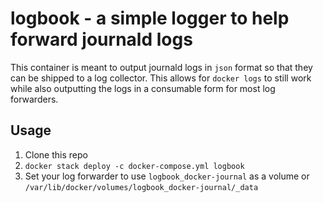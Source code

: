 # logbook - a simple logger to help forward journald logs

This container is meant to output journald logs in `json` format so that they can be shipped to a log collector. This allows for `docker logs` to still work while also outputting the logs in a consumable form for most log forwarders.

## Usage

1. Clone this repo
2. `docker stack deploy -c docker-compose.yml logbook`
3. Set your log forwarder to use `logbook_docker-journal` as a volume or `/var/lib/docker/volumes/logbook_docker-journal/_data`
